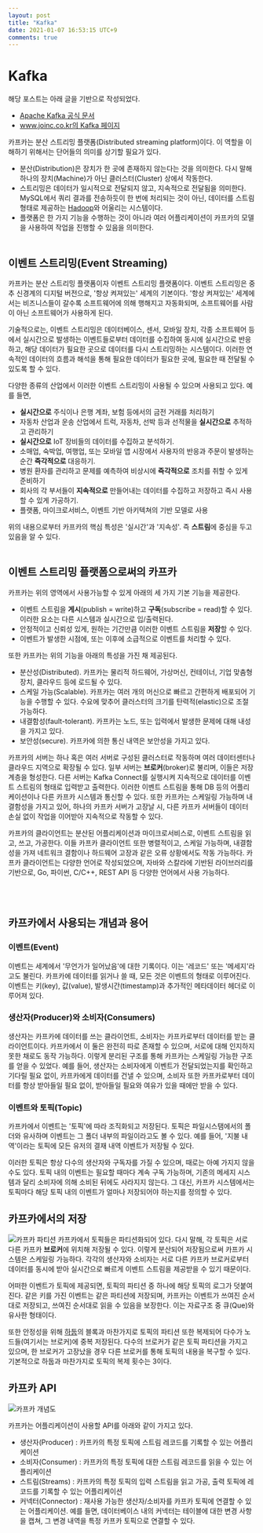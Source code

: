 ```yaml
---
layout: post
title: "Kafka"
date: 2021-01-07 16:53:15 UTC+9
comments: true
---
```

# Kafka

해당 포스트는 아래 글을 기반으로 작성되었다.
* [Apache Kafka 공식 문서](https://kafka.apache.org/documentation/)
* [www.joinc.co.kr의 Kafka 페이지](https://www.joinc.co.kr/w/man/12/Kafka)

카프카는 분산 스트리밍 플랫폼(Distributed streaming platform)이다. 이 역할을 이해하기 위해서는 단어들의 의미를 상기할 필요가 있다.
* 분산(Distribution)은 장치가 한 곳에 존재하지 않는다는 것을 의미한다. 다시 말해 하나의 장치(Machine)가 아닌 클러스터(Cluster) 상에서 작동한다.
* 스트리밍은 데이터가 일시적으로 전달되지 않고, 지속적으로 전달됨을 의미한다. MySQL에서 쿼리 결과를 전송하듯이 한 번에 처리되는 것이 아닌, 데이터를 스트림 형태로 제공하는 [Hadoop](hadoop.md)와 어울리는 시스템이다.
* 플랫폼은 한 가지 기능을 수행하는 것이 아니라 여러 어플리케이션이 카프카의 모델을 사용하여 작업을 진행할 수 있음을 의미한다.
<br><br>

## 이벤트 스트리밍(Event Streaming)

카프카는 분산 스트리밍 플랫폼이자 이벤트 스트리밍 플랫폼이다. 이벤트 스트리밍은 중추 신경계의 디지털 버전으로, '항상 켜져있는' 세계의 기본이다. '항상 켜져있는' 세계에서는 비즈니스들이 갈수록 소프트웨어에 의해 행해지고 자동화되며, 소프트웨어를 사람이 아닌 소프트웨어가 사용하게 된다.

기술적으로는, 이벤트 스트리밍은 데이터베이스, 센서, 모바일 장치, 각종 소프트웨어 등에서 실시간으로 발생하는 이벤트들로부터 데이터를 수집하여 동시에 실시간으로 반응하고, 해당 데이터가 필요한 곳으로 데이터를 다시 스트리밍하는 시스템이다. 이러한 연속적인 데이터의 흐름과 해석을 통해 필요한 데이터가 필요한 곳에, 필요한 때 전달될 수 있도록 할 수 있다.

다양한 종류의 산업에서 이러한 이벤트 스트리밍이 사용될 수 있으며 사용되고 있다. 예를 들면,
* **실시간으로** 주식이나 은행 계좌, 보험 등에서의 금전 거래를 처리하기
* 자동차 산업과 운송 산업에서 트럭, 자동차, 선박 등과 선적물을 **실시간으로** 추적하고 관리하기
* **실시간으로** IoT 장비들의 데이터를 수집하고 분석하기.
* 소매업, 숙박업, 여행업, 또는 모바일 앱 시장에서 사용자의 반응과 주문이 발생하는 순간 **즉각적으로** 대응하기.
* 병원 환자를 관리하고 문제를 예측하여 비상시에 **즉각적으로** 조치를 취할 수 있게 준비하기
* 회사의 각 부서들이 **지속적으로** 만들어내는 데이터를 수집하고 저장하고 즉시 사용할 수 있게 가공하기.
* 플랫폼, 마이크로서비스, 이벤트 기반 아키텍쳐의 기반 모델로 사용

위의 내용으로부터 카프카의 핵심 특성은 '실시간'과 '지속성'. 즉 **스트림**에 중심을 두고 있음을 알 수 있다.
<br><br>

## 이벤트 스트리밍 플랫폼으로써의 카프카
카프카는 위의 영역에서 사용가능할 수 있게 아래의 세 가지 기본 기능을 제공한다.
* 이벤트 스트림을 **게시**(publish = write)하고 **구독**(subscribe = read)할 수 있다. 이러한 요소는 다른 시스템과 실시간으로 입/출력된다.
* 안정적이고 신뢰성 있게, 원하는 기간만큼 이러한 이벤트 스트림을 **저장**할 수 있다.
* 이벤트가 발생한 시점에, 또는 이후에 소급적으로 이벤트를 처리할 수 있다.

또한 카프카는 위의 기능을 아래의 특성을 가진 채 제공된다.
* 분산성(Distributed). 카프카는 물리적 하드웨어, 가상머신, 컨테이너, 기업 맞춤형 장치, 클라우드 등에 로드될 수 있다.
* 스케일 가능(Scalable). 카프카는 여러 개의 머신으로 빠르고 간편하게 배포되어 기능을 수행할 수 있다. 수요에 맞추어 클러스터의 크기를 탄력적(elastic)으로 조절 가능하다.
* 내결함성(fault-tolerant). 카프카는 노드, 또는 입력에서 발생한 문제에 대해 내성을 가지고 있다.
* 보안성(secure). 카프카에 의한 통신 내역은 보안성을 가지고 있다.

카프카의 서버는 하나 혹은 여러 서버로 구성된 클러스터로 작동하며 여러 데이터센터나 클라우드 지역으로 확장될 수 있다. 일부 서버는 **브로커**(broker)로 불리며, 이들은 저장 계층을 형성한다. 다른 서버는 Kafka Connect를 실행시켜 지속적으로 데이터를 이벤트 스트림의 형태로 입력받고 출력한다. 이러한 이벤트 스트림을 통해 DB 등의 어플리케이션이나 다른 카프카 시스템과 통신할 수 있다. 또한 카프카는 스케일링 가능하며 내결함성을 가지고 있어, 하나의 카프카 서버가 고장날 시, 다른 카프카 서버들이 데이터 손실 없이 작업을 이어받아 지속적으로 작동할 수 있다.

카프카의 클라이언트는 분산된 어플리케이션과 마이크로서비스로, 이벤트 스트림을 읽고, 쓰고, 가공한다. 이들 카프카 클라이언트 또한 병렬적이고, 스케일 가능하며, 내결함성을 가져 네트워크 결함이나 하드웨어 고장과 같은 오류 상황에서도 작동 가능하다. 카프카 클라이언트는 다양한 언어로 작성되었으며, 자바와 스칼라에 기반된 라이브러리를 기반으로, Go, 파이썬, C/C++, REST API 등 다양한 언어에서 사용 가능하다.

<br><br>

## 카프카에서 사용되는 개념과 용어
### 이벤트(Event)
이벤트는 세계에서 '무언가가 일어났음'에 대한 기록이다. 이는 '레코드' 또는 '메세지'라고도 불린다. 카프카에 데이터를 읽거나 쓸 때, 모든 것은 이벤트의 형태로 이루어진다. 이벤트는 키(key), 값(value), 발생시간(timestamp)과 추가적인 메타데이터 헤더로 이루어져 있다.

### 생산자(Producer)와 소비자(Consumers)
생산자는 카프카에 데이터를 쓰는 클라이언트, 소비자는 카프카로부터 데이터를 받는 클라이언트이다. 카프카에서 이 둘은 완전히 따로 존재할 수 있으며, 서로에 대해 인지하지 못한 채로도 동작 가능하다. 이렇게 분리된 구조를 통해 카프카는 스케일링 가능한 구조를 얻을 수 있었다. 예를 들어, 생산자는 소비자에게 이벤트가 전달되었는지를 확인하고 기다릴 필요 없이, 카프카에게 데이터를 건낼 수 있으며, 소비자 또한 카프카로부터 데이터를 항상 받아들일 필요 없이, 받아들일 필요와 여유가 있을 때에만 받을 수 있다.

### 이벤트와 토픽(Topic)
카프카에서 이벤트는 '토픽'에 따라 조직화되고 저장된다. 토픽은 파일시스탬에서의 폴더와 유사하며 이벤트는 그 폴더 내부의 파일이라고도 볼 수 있다. 예를 들어, '지불 내역'이라는 토픽에 모든 유저의 결재 내역 이벤트가 저장될 수 있다.

이러한 토픽은 항상 다수의 생산자와 구독자를 가질 수 있으며, 때로는 아예 가지지 않을 수도 있다. 토픽 내의 이벤트는 필요할 때마다 계속 구독 가능하며, 기존의 메세지 시스템과 달리 소비자에 의해 소비된 뒤에도 사라지지 않는다. 그 대신, 카프카 시스템에서는 토픽마다 해당 토픽 내의 이벤트가 얼마나 저장되어야 하는지를 정의할 수 있다. 

## 카프카에서의 저장
![카프카 파티션](https://kafka.apache.org/images/streams-and-tables-p1_p4.png)
카프카에서 토픽들은 파티션화되어 있다. 다시 말해, 각 토픽은 서로 다른 카프카 **브로커**에 위치해 저장될 수 있다. 이렇게 분산되어 저장됨으로써 카프카 시스템은 스케일링 가능하다. 각각의 생산자와 소비자는 서로 다른 카프카 브로커로부터 데이터를 동시에 받아 실시간으로 빠르게 이벤트 스트림을 제공받을 수 있기 때문이다.

어떠한 이벤트가 토픽에 제공되면, 토픽의 파티션 중 하나에 해당 토픽의 로그가 덧붙여진다. 같은 키를 가진 이벤트는 같은 파티션에 저장되며, 카프카는 이벤트가 쓰여진 순서대로 저장되고, 쓰여진 순서대로 읽을 수 있음을 보장한다. 이는 자료구조 중 큐(Que)와 유사한 형태이다.

또한 안정성을 위해 [하둡](hadoop.md)의 블록과 마찬가지로 토픽의 파티션 또한 복제되어 다수가 노드들(여기서는 브로커)에 중복 저장된다. 다수의 브로커가 같은 토픽 파티션을 가지고 있으며, 한 브로커가 고장났을 경우 다른 브로커를 통해 토픽의 내용을 복구할 수 있다. 기본적으로 하둡과 마찬가지로 토픽의 복제 횟수는 3이다.

## 카프카 API
![카프카 개념도](https://drive.google.com/uc?export=view&id=0B6p_m8EvqxeuU00zeHRFOHNaa2M)

카프카는 어플리케이션이 사용할 API를 아래와 같이 가지고 있다.
* 생산자(Producer) : 카프카의 특정 토픽에 스트림 레코드를 기록할 수 있는 어플리케이션
* 소비자(Consumer) : 카프카의 특정 토픽에 대한 스트림 레코드를 읽을 수 있는 어플리케이션
* 스트림(Streams) : 카프카의 특정 토픽의 입력 스트림을 읽고 가공, 출력 토픽에 레코드를 기록할 수 있는 어플리케이션
* 커넥터(Connector) : 재사용 가능한 생산자/소비자를 카프카 토픽에 연결할 수 있는 어플리케이션. 예를 들면, 데이터베이스 내의 커넥터는 테이블에 대한 변경 사항을 캡쳐, 그 변경 내역을 특정 카프카 토픽으로 연결할 수 있다.
